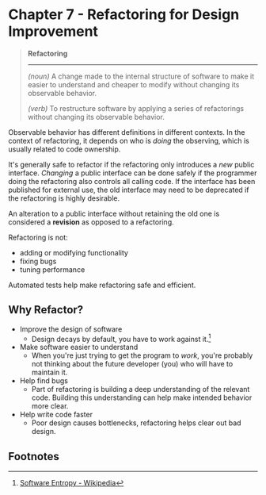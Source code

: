 # Chapter 7 - Refactoring for Design Improvement

> **Refactoring**
>
> ---
>
> *(noun)* A change made to the internal structure of software to make it easier to understand and cheaper to modify without changing its observable behavior.
> 
> *(verb)* To restructure software by applying a series of refactorings without changing its observable behavior.

Observable behavior has different definitions in different contexts. In the context of refactoring, it depends on who is *doing* the observing, which is usually related to code ownership.

It's generally safe to refactor if the refactoring only introduces a *new* public interface. *Changing* a public interface can be done safely if the programmer doing the refactoring also controls all calling code. If the interface has been published for external use, the old interface may need to be deprecated if the refactoring is highly desirable.

An alteration to a public interface without retaining the old one is considered a **revision** as opposed to a refactoring.

Refactoring is not:
  - adding or modifying functionality
  - fixing bugs
  - tuning performance

Automated tests help make refactoring safe and efficient.

## Why Refactor?

- Improve the design of software
  - Design decays by default, you have to work against it.[^entropy]
- Make software easier to understand
  - When you're just trying to get the program to *work*, you're probably not thinking about the future developer (you) who will have to maintain it.
- Help find bugs
  - Part of refactoring is building a deep understanding of the relevant code. Building this understanding can help make intended behavior more clear.
- Help write code faster
  - Poor design causes bottlenecks, refactoring helps clear out bad design.


## Footnotes
[^entropy]: [Software Entropy - Wikipedia](https://en.wikipedia.org/wiki/Software_entropy)